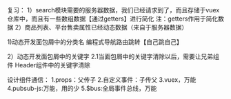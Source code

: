 复习：
1）search模块需要的服务器数据，我们已经请求到了，而且存储于vuex仓库中，而且有一些数组数据【通过getters】进行简化
  注：getters作用于简化数据
2）商品列表、平台售卖属性已经动态数据（来自于服务器数据）


1)动态开发面包屑中的分类名
编程式导航路由跳转【自己跳自己】

2）动态开发面包屑中的关键字
  2.1当面包屑中的关键字清除以后，需要让兄弟组件 Header组件中的关键字清除

  设计组件通信：
  1.props：父传子
  2.自定义事件：子传父
  3.vuex，万能
  4.pubsub-js:万能，用的少
  5.$bus:全局事件总线，万能